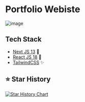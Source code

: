 # Portfolio Webiste

![image](https://shree234565.my.canva.site/_assets/media/98e7191005fc24ce1c667e82521e1c9a.png)

## Tech Stack
- [Next JS 13](https://nextjs.org/) 💫
- [React JS 18](https://react.dev/) 🍻
- [TailwindCSS](https://tailwindcss.com/) ✨

## ⭐ Star History
[![Star History Chart](https://api.star-history.com/svg?repos=shemantipal/portfolio2k25&type=Date)](https://github.com/shemantipal/portfolio2k25/)
